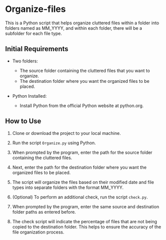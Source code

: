 # Organize-files

This is a Python script that helps organize cluttered files within a folder into folders named as MM_YYYY, and within each folder, there will be a subfolder for each file type.

## Initial Requirements

- Two folders:
  - The source folder containing the cluttered files that you want to organize.
  - The destination folder where you want the organized files to be placed.

- Python Installed:
  - Install Python from the official Python website at python.org.

## How to Use

1. Clone or download the project to your local machine.

2. Run the script `Organize.py` using Python.

3. When prompted by the program, enter the path for the source folder containing the cluttered files.

4. Next, enter the path for the destination folder where you want the organized files to be placed.

5. The script will organize the files based on their modified date and file types into separate folders with the format MM_YYYY.

6. (Optional) To perform an additional check, run the script `check.py`.

7. When prompted by the program, enter the same source and destination folder paths as entered before.

8. The check script will indicate the percentage of files that are not being copied to the destination folder. This helps to ensure the accuracy of the file organization process.

